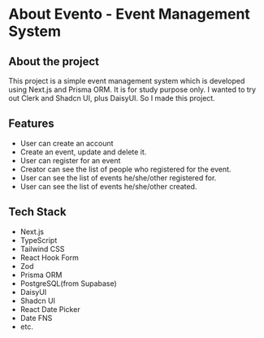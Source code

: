 # About Evento - Event Management System

## About the project

This project is a simple event management system which is developed using Next.js and Prisma ORM. It is for study purpose only.
I wanted to try out Clerk and Shadcn UI, plus DaisyUI. So I made this project.

## Features

- User can create an account
- Create an event, update and delete it.
- User can register for an event
- Creator can see the list of people who registered for the event.
- User can see the list of events he/she/other registered for.
- User can see the list of events he/she/other created.

## Tech Stack

- Next.js
- TypeScript
- Tailwind CSS
- React Hook Form
- Zod
- Prisma ORM
- PostgreSQL(from Supabase)
- DaisyUI
- Shadcn UI
- React Date Picker
- Date FNS
- etc.
